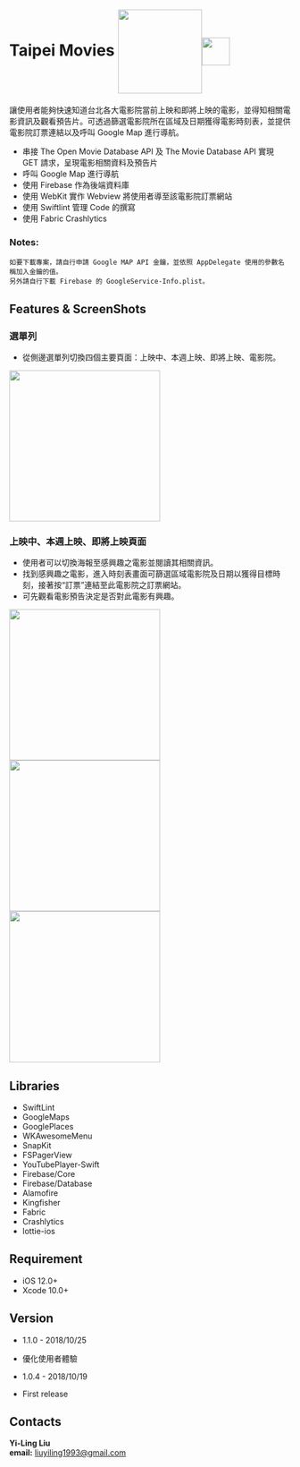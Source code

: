 # Taipei Movies [<img src = "https://i.imgur.com/ETMOSLq.png" width="150px" align=center >](https://itunes.apple.com/us/app/taipei-movies/id1439176860?l=zh&ls=1&mt=8)<img src ="https://i.imgur.com/mu0BHX5.jpg" width="50px" align=center>
讓使用者能夠快速知道台北各大電影院當前上映和即將上映的電影，並得知相關電影資訊及觀看預告片。可透過篩選電影院所在區域及日期獲得電影時刻表，並提供電影院訂票連結以及呼叫 Google Map 進行導航。
* 串接 The Open Movie Database API 及 The Movie Database API 實現 GET 請求，呈現電影相關資料及預告片
* 呼叫 Google Map 進行導航
* 使用 Firebase 作為後端資料庫
* 使用 WebKit 實作 Webview 將使用者導至該電影院訂票網站
* 使用 Swiftlint 管理 Code 的撰寫
* 使用 Fabric Crashlytics 
### Notes:
```
如要下載專案，請自行申請 Google MAP API 金鑰，並依照 AppDelegate 使用的參數名稱加入金鑰的值。
另外請自行下載 Firebase 的 GoogleService-Info.plist。
```
## Features & ScreenShots
### 選單列
* 從側邊選單列切換四個主要頁面：上映中、本週上映、即將上映、電影院。  

<img src ="https://i.imgur.com/1cRKX4Y.gif" width="270px">

### 上映中、本週上映、即將上映頁面
* 使用者可以切換海報至感興趣之電影並閱讀其相關資訊。
* 找到感興趣之電影，進入時刻表畫面可篩選區域電影院及日期以獲得目標時刻，接著按“訂票”連結至此電影院之訂票網站。
* 可先觀看電影預告決定是否對此電影有興趣。  

<img src ="https://i.imgur.com/UfSUQOr.gif" width="270px"> <img src ="https://i.imgur.com/M9vlm6B.gif" width="270px"> <img src ="https://i.imgur.com/7Ux8fg6.gif" width="270px">


## Libraries
* SwiftLint
* GoogleMaps
* GooglePlaces
* WKAwesomeMenu
* SnapKit
* FSPagerView
* YouTubePlayer-Swift
* Firebase/Core
* Firebase/Database
* Alamofire
* Kingfisher
* Fabric
* Crashlytics
* lottie-ios

## Requirement
* iOS 12.0+
* Xcode 10.0+

## Version
* 1.1.0 - 2018/10/25
* 優化使用者體驗  

* 1.0.4 - 2018/10/19
* First release 





## Contacts
**Yi-Ling Liu**  
**email:** liuyiling1993@gmail.com


